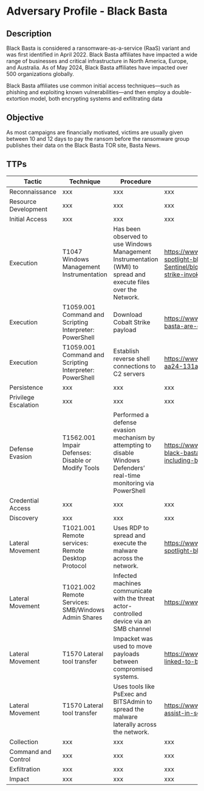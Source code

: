 

# Adversary Profile - Black Basta

## Description

Black Basta is considered a ransomware-as-a-service (RaaS) variant and was first identified in April
2022. Black Basta affiliates have impacted a wide range of businesses and critical infrastructure in
North America, Europe, and Australia. As of May 2024, Black Basta affiliates have impacted over 500
organizations globally.

Black Basta affiliates use common initial access techniques—such as phishing and exploiting known
vulnerabilities—and then employ a double-extortion model, both encrypting systems and exfiltrating
data

## Objective

As most campaigns are financially motivated, victims are usually given between 10 and 12 days to pay the ransom before the ransomware group publishes their data on the Black Basta TOR site, Basta News.

## TTPs

| Tactic | Technique | Procedure | CTI Reference |
| ----------- | ----------- | ----------- | ----------- |
| Reconnaissance | xxx | xxx | xxx |
| Resource Development | xxx | xxx | xxx |
| Initial Access | xxx | xxx | xxx |
| Execution | T1047 Windows Management Instrumentation | Has been observed to use Windows Management Instrumentation (WMI) to spread and execute files over the Network. | https://www.trendmicro.com/vinfo/us/security/news/ransomware-spotlight/ransomware-spotlight-blackbasta, https://github.com/Azure/Azure-Sentinel/blob/master/Hunting%20Queries/Microsoft%20365%20Defender/Campaigns/cobalt-strike-invoked-w-wmi.yaml |
| Execution | T1059.001 Command and Scripting Interpreter: PowerShell | Download Cobalt Strike payload | https://www.trendmicro.com/en_us/research/24/b/threat-actor-groups-including-black-basta-are-exploiting-recent-.html |
| Execution | T1059.001 Command and Scripting Interpreter: PowerShell | Establish reverse shell connections to C2 servers | https://www.picussecurity.com/resource/blog/black-basta-ransomware-analysis-cisa-alert-aa24-131a |
| Persistence | xxx | xxx | xxx |
| Privilege Escalation | xxx | xxx | xxx |
| Defense Evasion | T1562.001 Impair Defenses: Disable or Modify Tools | Performed a defense evasion mechanism by attempting to disable Windows Defenders’ real-time monitoring via PowerShell | https://www.cisa.gov/sites/default/files/2024-05/aa24-131a-joint-csa-stopransomware-black-basta_1.pdf, https://www.trendmicro.com/en_us/research/24/b/threat-actor-groups-including-black-basta-are-exploiting-recent-.html |
| Credential Access | xxx | xxx | xxx |
| Discovery | xxx | xxx | xxx |
| Lateral Movement | T1021.001 Remote services: Remote Desktop Protocol | Uses RDP to spread and execute the malware across the network. | https://www.trendmicro.com/vinfo/us/security/news/ransomware-spotlight/ransomware-spotlight-blackbasta |
| Lateral Movement | T1021.002 Remote Services: SMB/Windows Admin Shares | Infected machines communicate with the threat actor-controlled device via an SMB channel | https://www.kroll.com/en/insights/publications/cyber/black-basta-technical-analysis |
| Lateral Movement | T1570 Lateral tool transfer | Impacket was used to move payloads between compromised systems. | https://www.rapid7.com/blog/post/2024/05/10/ongoing-social-engineering-campaign-linked-to-black-basta-ransomware-operators/ |
| Lateral Movement | T1570 Lateral tool transfer | Uses tools like PsExec and BITSAdmin to spread the malware laterally across the network. | https://www.microsoft.com/en-us/security/blog/2024/05/15/threat-actors-misusing-quick-assist-in-social-engineering-attacks-leading-to-ransomware/ |
| Collection | xxx | xxx | xxx |
| Command and Control | xxx | xxx | xxx |
| Exfiltration | xxx | xxx | xxx |
| Impact | xxx | xxx | xxx |




